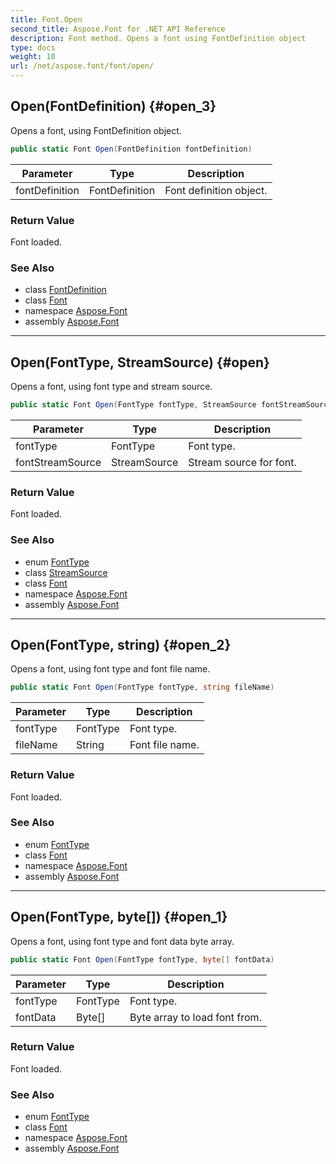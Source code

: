 ```yaml
---
title: Font.Open
second_title: Aspose.Font for .NET API Reference
description: Font method. Opens a font using FontDefinition object
type: docs
weight: 10
url: /net/aspose.font/font/open/
---
```

## Open(FontDefinition) {#open_3}

Opens a font, using FontDefinition object.

```csharp
public static Font Open(FontDefinition fontDefinition)
```

| Parameter | Type | Description |
| --- | --- | --- |
| fontDefinition | FontDefinition | Font definition object. |

### Return Value

Font loaded.

### See Also

* class [FontDefinition](../../../aspose.font.sources/fontdefinition/)
* class [Font](../)
* namespace [Aspose.Font](../../../aspose.font/)
* assembly [Aspose.Font](../../../)

---

## Open(FontType, StreamSource) {#open}

Opens a font, using font type and stream source.

```csharp
public static Font Open(FontType fontType, StreamSource fontStreamSource)
```

| Parameter | Type | Description |
| --- | --- | --- |
| fontType | FontType | Font type. |
| fontStreamSource | StreamSource | Stream source for font. |

### Return Value

Font loaded.

### See Also

* enum [FontType](../../fonttype/)
* class [StreamSource](../../../aspose.font.sources/streamsource/)
* class [Font](../)
* namespace [Aspose.Font](../../../aspose.font/)
* assembly [Aspose.Font](../../../)

---

## Open(FontType, string) {#open_2}

Opens a font, using font type and font file name.

```csharp
public static Font Open(FontType fontType, string fileName)
```

| Parameter | Type | Description |
| --- | --- | --- |
| fontType | FontType | Font type. |
| fileName | String | Font file name. |

### Return Value

Font loaded.

### See Also

* enum [FontType](../../fonttype/)
* class [Font](../)
* namespace [Aspose.Font](../../../aspose.font/)
* assembly [Aspose.Font](../../../)

---

## Open(FontType, byte[]) {#open_1}

Opens a font, using font type and font data byte array.

```csharp
public static Font Open(FontType fontType, byte[] fontData)
```

| Parameter | Type | Description |
| --- | --- | --- |
| fontType | FontType | Font type. |
| fontData | Byte[] | Byte array to load font from. |

### Return Value

Font loaded.

### See Also

* enum [FontType](../../fonttype/)
* class [Font](../)
* namespace [Aspose.Font](../../../aspose.font/)
* assembly [Aspose.Font](../../../)


